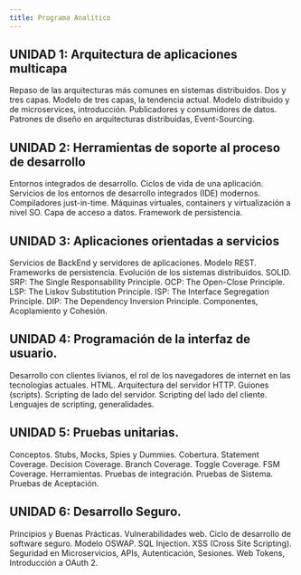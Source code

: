 ```yaml
---
title: Programa Analítico
---
```


## UNIDAD 1: Arquitectura de aplicaciones multicapa

Repaso de las arquitecturas más comunes en sistemas distribuidos. Dos y tres capas. Modelo de tres capas, la tendencia actual. Modelo distribuido y de microservices, introducción. Publicadores y consumidores de datos. Patrones de diseño en arquitecturas distribuidas, Event-Sourcing.

## UNIDAD 2: Herramientas de soporte al proceso de desarrollo

Entornos integrados de desarrollo. Ciclos de vida de una aplicación. Servicios de los entornos de desarrollo integrados (IDE) modernos. Compiladores just-in-time. Máquinas virtuales, containers y virtualización a nivel SO. Capa de acceso a datos. Framework de persistencia.

## UNIDAD 3: Aplicaciones orientadas a servicios

Servicios de BackEnd y servidores de aplicaciones. Modelo REST. Frameworks de persistencia. Evolución de los sistemas distribuidos. SOLID. SRP: The Single Responsability Principle. OCP: The Open-Close Principle. LSP: The Liskov Substitution Principle. ISP: The Interface Segregation Principle. DIP: The Dependency Inversion Principle. Componentes, Acoplamiento y Cohesión.  

## UNIDAD 4: Programación de la interfaz de usuario.

Desarrollo con clientes livianos, el rol de los navegadores de internet en las tecnologías actuales. HTML. Arquitectura del servidor HTTP. Guiones (scripts). Scripting de lado del servidor. Scripting del lado del cliente. Lenguajes de scripting, generalidades.

## UNIDAD 5: Pruebas unitarias.

Conceptos. Stubs, Mocks, Spies y Dummies. Cobertura. Statement Coverage. Decision Coverage. Branch Coverage. Toggle Coverage. FSM Coverage. Herramientas. Pruebas de integración. Pruebas de Sistema. Pruebas de Aceptación.

## UNIDAD 6: Desarrollo Seguro.

Principios y Buenas Prácticas. Vulnerabilidades web. Ciclo de desarrollo de software seguro. Modelo OSWAP. SQL Injection. XSS (Cross Site Scripting). Seguridad en Microservicios, APIs, Autenticación, Sesiones. Web Tokens, Introducción a OAuth 2.
